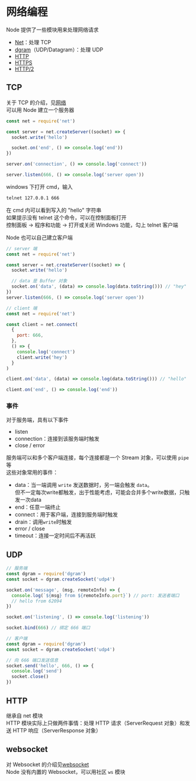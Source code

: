 # 网络编程

Node 提供了一些模块用来处理网络请求

- [Net](https://nodejs.org/docs/latest/api/net.html)：处理 TCP
- [dgram](https://nodejs.org/docs/latest/api/dgram.html)（UDP/Datagram）：处理 UDP
- [HTTP](https://nodejs.org/docs/latest/api/http.html)
- [HTTPS](https://nodejs.org/docs/latest/api/https.html)
- [HTTP/2](https://nodejs.org/docs/latest/api/http2.html)

## TCP

关于 TCP 的介绍，见[网络](../tcp/01_tcp.md)  
可以用 Node 建立一个服务器

```js
const net = require('net')

const server = net.createServer((socket) => {
  socket.write('hello')

  socket.on('end', () => console.log('end'))
})

server.on('connection', () => console.log('connect'))

server.listen(666, () => console.log('server open'))
```

windows 下打开 cmd，输入

```bash
telnet 127.0.0.1 666
```

在 cmd 内可以看到写入的 "hello" 字符串  
如果提示没有 telnet 这个命令，可以在控制面板打开  
控制面板 → 程序和功能 → 打开或关闭 Windows 功能，勾上 telnet 客户端

Node 也可以自己建立客户端

```js
// server 端
const net = require('net')

const server = net.createServer((socket) => {
  socket.write('hello')

  // data 是 Buffer 对象
  socket.on('data', (data) => console.log(data.toString())) // "hey"
})
server.listen(666, () => console.log('server open'))
```

```js
// client 端
const net = require('net')

const client = net.connect(
  {
    port: 666,
  },
  () => {
    console.log('connect')
    client.write('hey')
  }
)

client.on('data', (data) => console.log(data.toString())) // "hello"

client.on('end', () => console.log('end'))
```

### 事件

对于服务端，具有以下事件

- listen
- connection：连接到该服务端时触发
- close / error

服务端可以和多个客户端连接，每个连接都是一个 Stream 对象，可以使用 `pipe` 等  
这些对象常用的事件：

- data：当一端调用 `write` 发送数据时，另一端会触发 `data`。  
  但不一定每次write都触发，出于性能考虑，可能会合并多个write数据，只触发一次data
- end：任意一端终止
- connect：用于客户端，连接到服务端时触发
- drain：调用`write`时触发
- error / close
- timeout：连接一定时间后不再活跃

## UDP

```js
// 服务端
const dgram = require('dgram')
const socket = dgram.createSocket('udp4')

socket.on('message', (msg, remoteInfo) => {
  console.log(`${msg} from ${remoteInfo.port}`) // port: 发送者端口
  // hello from 62094
})

socket.on('listening', () => console.log('listening'))

socket.bind(666) // 绑定 666 端口
```

```js
// 客户端
const dgram = require('dgram')
const socket = dgram.createSocket('udp4')

// 向 666 端口发送信息
socket.send('hello', 666, () => {
  console.log('send')
  socket.close()
})
```

## HTTP

继承自 net 模块  
HTTP 模块实际上只做两件事情：处理 HTTP 请求（ServerRequest 对象）和发送 HTTP 响应（ServerResponse 对象）

## websocket

对 Websocket 的介绍见[websocket](../network/09_websocket.md)  
Node 没有内置的 Websocket，可以用社区 `ws` 模块
